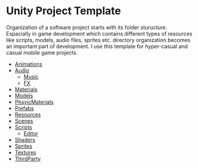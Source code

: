 # Unity Project Template
Organization of a software project starts with its folder sturucture. Espacially in game development which contains different types of resources like scripts, models, audio files, sprites etc. directory organization becomes an important part of development. I use this template for hyper-casual and casual mobile game projects.

* [Animations]()
* [Audio]()
  * [Music]() 
  * [FX]() 
* [Materials]()
* [Models]()
* [PhsyicMaterials]()
* [Prefabs]()
* [Resources]()
* [Scenes]()
* [Scripts]()
  * [Editor]() 
* [Shaders]()
* [Sprites]()
* [Textures]()
* [ThirdParty]()
